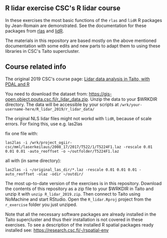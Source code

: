 ## R lidar exercise CSC's R lidar course
In these exercises the most basic functions of the `rlas` and `lidR` R packages by Jean-Romain are demonstrated. See the documentation for these packages from [rlas](https://cran.r-project.org/web/packages/rlas/index.html) and [lidR](https://github.com/Jean-Romain/lidR/wiki).

The materials in this repository are based mostly on the above mentioned documentation with some edits and new parts to adapt them to using these libraries in CSC's Taito supercluster.

## Course related info
The original 2019 CSC's course page: [Lidar data analysis in Taito, with PDAL and R](https://www.csc.fi/web/training/-/lidar-data-analysis-in-taito-with-pdal-and-r)


You need to download the dataset from: https://gis-open.object.pouta.csc.fi/r_lidar_data.zip. Unzip the data to your $WRKDIR directory. The data will be accessible by your scripts at  `/wrk/your-username-here/R_lidar_2019/r_lidar_data/`

The original NLS lidar files might not workd with `lidR`, because of scale errors. For fixing this, use e.g. las2las

fix one file with: 
```
las2las -i /wrk/project_ogiir-csc/mml/laserkeilaus/2008_17/2017/T522/1/T5224F1.laz -rescale 0.01 0.01 0.01 -auto_reoffset -o ~/outfolder/T5224F1.laz
```

all with (in same directory):
```
las2las -i ~/original_las_dir/*.laz -rescale 0.01 0.01 0.01 -auto_reoffset -olaz -odir ~/outdir/
```

The most up-to-date version of the exercises is in this repository. Download the contents of this repository as a zip file to your $WRKDIR in Taito and unzip it with `unzip R_lidar_2019.zip`. Then connect to Taito using NoMachine and start RStudio. Open the `R_lidar.Rproj` project from the `r_exercise` folder you just unziped.

Note that all the necessary software packages are already installed in the Taito supercluster and thus their installation is not covered in these exercises. To see a description of the installed R spatial packages ready installed see: https://research.csc.fi/-/rspatial-env
